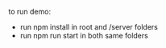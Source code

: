 to run demo:
- run npm install in root and /server folders 
- run npm run start in both same folders
